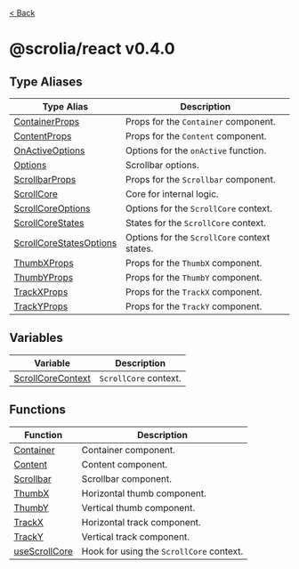 [< Back](./../../README.md)

# @scrolia/react v0.4.0

## Type Aliases

| Type Alias | Description |
| ------ | ------ |
| [ContainerProps](type-aliases/ContainerProps.md) | Props for the `Container` component. |
| [ContentProps](type-aliases/ContentProps.md) | Props for the `Content` component. |
| [OnActiveOptions](type-aliases/OnActiveOptions.md) | Options for the `onActive` function. |
| [Options](type-aliases/Options.md) | Scrollbar options. |
| [ScrollbarProps](type-aliases/ScrollbarProps.md) | Props for the `Scrollbar` component. |
| [ScrollCore](type-aliases/ScrollCore.md) | Core for internal logic. |
| [ScrollCoreOptions](type-aliases/ScrollCoreOptions.md) | Options for the `ScrollCore` context. |
| [ScrollCoreStates](type-aliases/ScrollCoreStates.md) | States for the `ScrollCore` context. |
| [ScrollCoreStatesOptions](type-aliases/ScrollCoreStatesOptions.md) | Options for the `ScrollCore` context states. |
| [ThumbXProps](type-aliases/ThumbXProps.md) | Props for the `ThumbX` component. |
| [ThumbYProps](type-aliases/ThumbYProps.md) | Props for the `ThumbY` component. |
| [TrackXProps](type-aliases/TrackXProps.md) | Props for the `TrackX` component. |
| [TrackYProps](type-aliases/TrackYProps.md) | Props for the `TrackY` component. |

## Variables

| Variable | Description |
| ------ | ------ |
| [ScrollCoreContext](variables/ScrollCoreContext.md) | `ScrollCore` context. |

## Functions

| Function | Description |
| ------ | ------ |
| [Container](functions/Container.md) | Container component. |
| [Content](functions/Content.md) | Content component. |
| [Scrollbar](functions/Scrollbar.md) | Scrollbar component. |
| [ThumbX](functions/ThumbX.md) | Horizontal thumb component. |
| [ThumbY](functions/ThumbY.md) | Vertical thumb component. |
| [TrackX](functions/TrackX.md) | Horizontal track component. |
| [TrackY](functions/TrackY.md) | Vertical track component. |
| [useScrollCore](functions/useScrollCore.md) | Hook for using the `ScrollCore` context. |
